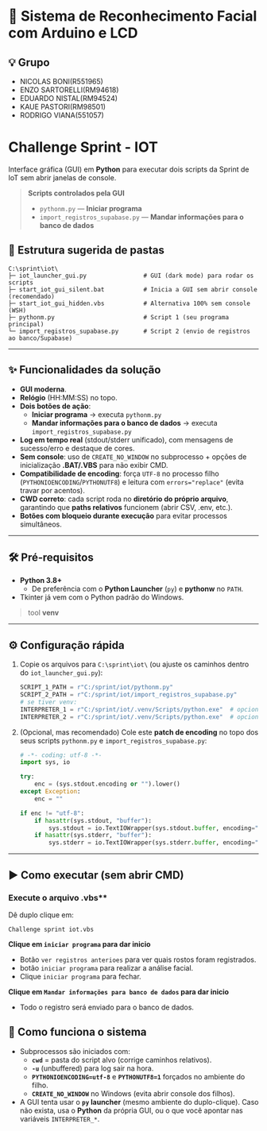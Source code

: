 # 🔐 Sistema de Reconhecimento Facial com Arduino e LCD  

## 💡 Grupo

- NICOLAS BONI(R551965)
- ENZO SARTORELLI(RM94618)
- EDUARDO NISTAL(RM94524)
- KAUE PASTORI(RM98501)
- RODRIGO VIANA(551057)

# Challenge Sprint - IOT

Interface gráfica (GUI) em **Python** para executar dois scripts da Sprint de IoT sem abrir janelas de console.

> **Scripts controlados pela GUI**
> - `pythonm.py` — **Iniciar programa**
> - `import_registros_supabase.py` — **Mandar informações para o banco de dados**


## 📂 Estrutura sugerida de pastas

```
C:\sprint\iot\
├─ iot_launcher_gui.py                # GUI (dark mode) para rodar os scripts
├─ start_iot_gui_silent.bat           # Inicia a GUI sem abrir console (recomendado)
├─ start_iot_gui_hidden.vbs           # Alternativa 100% sem console (WSH)
├─ pythonm.py                         # Script 1 (seu programa principal)
└─ import_registros_supabase.py       # Script 2 (envio de registros ao banco/Supabase)
```

---


## ✨ Funcionalidades da solução

- **GUI moderna**.
- **Relógio** (HH:MM:SS) no topo.
- **Dois botões de ação**:
  - **Iniciar programa** → executa `pythonm.py`
  - **Mandar informações para o banco de dados** → executa `import_registros_supabase.py`
- **Log em tempo real** (stdout/stderr unificado), com mensagens de sucesso/erro e destaque de cores.
- **Sem console**: uso de `CREATE_NO_WINDOW` no subprocesso + opções de inicialização **.BAT/.VBS** para não exibir CMD.
- **Compatibilidade de encoding**: força `UTF-8` no processo filho (`PYTHONIOENCODING`/`PYTHONUTF8`) e leitura com `errors="replace"` (evita travar por acentos).
- **CWD correto**: cada script roda no **diretório do próprio arquivo**, garantindo que **paths relativos** funcionem (abrir CSV, .env, etc.).
- **Botões com bloqueio durante execução** para evitar processos simultâneos.

---

## 🛠️ Pré‑requisitos

- **Python 3.8+**
  - De preferência com o **Python Launcher** (`py`) e **pythonw** no `PATH`.
- Tkinter já vem com o Python padrão do Windows.

> tool **venv**

---

## ⚙️ Configuração rápida

1. Copie os arquivos para `C:\sprint\iot\` (ou ajuste os caminhos dentro do `iot_launcher_gui.py`):
   ```python
   SCRIPT_1_PATH = r"C:/sprint/iot/pythonm.py"
   SCRIPT_2_PATH = r"C:/sprint/iot/import_registros_supabase.py"
   # se tiver venv:
   INTERPRETER_1 = r"C:/sprint/iot/.venv/Scripts/python.exe"  # opcional
   INTERPRETER_2 = r"C:/sprint/iot/.venv/Scripts/python.exe"  # opcional
   ```

2. (Opcional, mas recomendado) Cole este **patch de encoding** no topo dos seus scripts `pythonm.py` e `import_registros_supabase.py`:
   ```python
   # -*- coding: utf-8 -*-
   import sys, io

   try:
       enc = (sys.stdout.encoding or "").lower()
   except Exception:
       enc = ""

   if enc != "utf-8":
       if hasattr(sys.stdout, "buffer"):
           sys.stdout = io.TextIOWrapper(sys.stdout.buffer, encoding="utf-8", errors="replace")
       if hasattr(sys.stderr, "buffer"):
           sys.stderr = io.TextIOWrapper(sys.stderr.buffer, encoding="utf-8", errors="replace")
   ```

---

## ▶️ Como executar (sem abrir CMD)

### Execute o arquivo .vbs**
Dê duplo clique em:
```
Challenge sprint iot.vbs
```
**Clique em `iniciar programa` para dar inicio**
- Botão `ver registros anterioes` para ver quais rostos foram registrados.
- botão `iniciar programa` para realizar a análise facial.
- Clique `iniciar programa` para fechar.


**Clique em `Mandar informações para banco de dados` para dar inicio**
- Todo o registro será enviado para o banco de dados.
  

## 🧪 Como funciona o sistema

- Subprocessos são iniciados com:
  - **`cwd`** = pasta do script alvo (corrige caminhos relativos).
  - **`-u`** (unbuffered) para log sair na hora.
  - **`PYTHONIOENCODING=utf-8`** e **`PYTHONUTF8=1`** forçados no ambiente do filho.
  - **`CREATE_NO_WINDOW`** no Windows (evita abrir console dos filhos).
- A GUI tenta usar o **`py` launcher** (mesmo ambiente do duplo-clique). Caso não exista, usa o **Python** da própria GUI, ou o que você apontar nas variáveis `INTERPRETER_*`.





